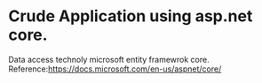 # Crude Application using asp.net core.
Data access technoly microsoft entity framewrok core.
Reference:https://docs.microsoft.com/en-us/aspnet/core/

